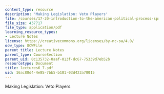 ```yaml
---
content_type: resource
description: 'Making Legislation: Veto Players'
file: /courses/17-20-introduction-to-the-american-political-process-spring-2004/16ac80d44e857bb5b18103d423a70015_lectures6_7.pdf
file_size: 437717
file_type: application/pdf
learning_resource_types:
- Lecture Notes
license: https://creativecommons.org/licenses/by-nc-sa/4.0/
ocw_type: OCWFile
parent_title: Lecture Notes
parent_type: CourseSection
parent_uid: 0c135732-0aaf-013f-dc67-75339d7eb52b
resourcetype: Document
title: lectures6_7.pdf
uid: 16ac80d4-4e85-7bb5-b181-03d423a70015
---
```

Making Legislation: Veto Players